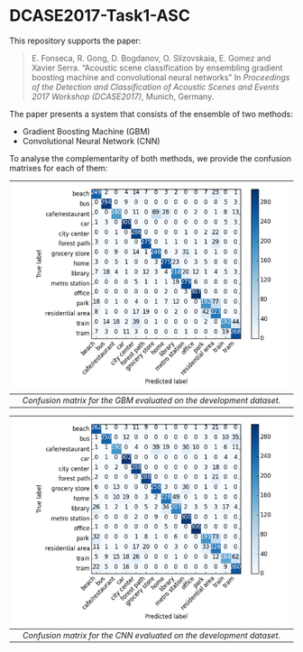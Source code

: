 # DCASE2017-Task1-ASC

This repository supports the paper:

>  E. Fonseca, R. Gong, D. Bogdanov, O. Slizovskaia, E. Gomez and Xavier Serra. “Acoustic scene classification by ensembling gradient boosting machine and convolutional neural networks” In *Proceedings of the Detection and Classification of Acoustic Scenes and Events 2017 Workshop (DCASE2017)*, Munich, Germany.

The paper presents a system that consists of the ensemble of two methods:
- Gradient Boosting Machine (GBM)
- Convolutional Neural Network (CNN)

To analyse the complementarity of both methods, we provide the confusion matrixes for each of them:

| ![alt text](/figures/development_gbm.png?raw=true "GBM") |
|:---:|
| *Confusion matrix for the GBM evaluated on the development dataset.* |

| ![alt text](/figures/development_cnns.png?raw=true "CNN") |
|:---:|
| *Confusion matrix for the CNN evaluated on the development dataset.* |



